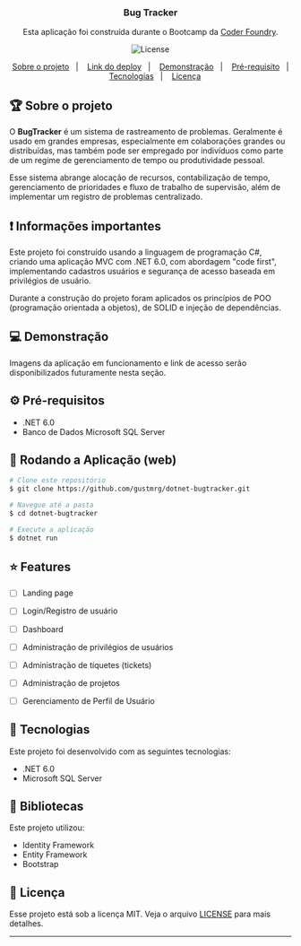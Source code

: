 <h3 align="center">
  Bug Tracker
</h3>

<p align="center">Esta aplicação foi construída durante o Bootcamp da <a href="https://www.coderfoundry.com">Coder Foundry</a>.</p>

<p align="center">

  <img alt="License" src="https://img.shields.io/badge/license-MIT-%2304D361" />

</p>

<p align="center">
  <a href="#rocket-sobre-o-desafio">Sobre o projeto</a>&nbsp;&nbsp;&nbsp;|&nbsp;&nbsp;&nbsp;
  <a href="#">Link do deploy</a>&nbsp;&nbsp;&nbsp;|&nbsp;&nbsp;&nbsp;
  <a href="#">Demonstração</a>&nbsp;&nbsp;&nbsp;|&nbsp;&nbsp;&nbsp;
  <a href="#">Pré-requisito</a>&nbsp;&nbsp;&nbsp;|&nbsp;&nbsp;&nbsp;
  <a href="#">Tecnologias</a>&nbsp;&nbsp;&nbsp;|&nbsp;&nbsp;&nbsp;
  <a href="#">Licença</a>
</p>

## :trophy: Sobre o projeto

<p>O <strong>BugTracker</strong> é um sistema de rastreamento de problemas. Geralmente é usado ​​em grandes empresas, especialmente em colaborações grandes ou distribuídas, mas também pode ser empregado por indivíduos como parte de um regime de gerenciamento de tempo ou produtividade pessoal.</p> 

<p>Esse sistema abrange alocação de recursos, contabilização de tempo, gerenciamento de prioridades e fluxo de trabalho de supervisão, além de implementar um registro de problemas centralizado.</p>

## :exclamation: Informações importantes

<p>Este projeto foi construído usando a linguagem de programação C#, criando uma aplicação MVC com .NET 6.0, com abordagem "code first", implementando cadastros usuários e segurança de acesso baseada em privilégios de usuário. </p>

<p> Durante a construção do projeto foram aplicados os princípios de POO (programação orientada a objetos), de SOLID e injeção de dependências.</p>


## :computer: Demonstração

<p>Imagens da aplicação em funcionamento e link de acesso serão disponibilizados futuramente nesta seção. </p>


## :gear: Pré-requisitos

- .NET 6.0
- Banco de Dados Microsoft SQL Server

## :file_folder: Rodando a Aplicação (web)

```bash
# Clone este repositório
$ git clone https://github.com/gustmrg/dotnet-bugtracker.git

# Navegue até a pasta
$ cd dotnet-bugtracker

# Execute a aplicação
$ dotnet run
```

## :star: Features

- [ ] Landing page
- [ ] Login/Registro de usuário
- [ ] Dashboard
- [ ] Administração de privilégios de usuários
- [ ] Administração de tíquetes (tickets)
- [ ] Administração de projetos
- [ ] Gerenciamento de Perfil de Usuário


## :rocket: Tecnologias

Este projeto foi desenvolvido com as seguintes tecnologias:

- .NET 6.0
- Microsoft SQL Server

## :blue_book: Bibliotecas

Este projeto utilizou:

- Identity Framework
- Entity Framework
- Bootstrap


## :page_with_curl: Licença

Esse projeto está sob a licença MIT. Veja o arquivo [LICENSE](LICENSE.md) para mais detalhes.

---
